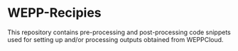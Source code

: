 # WEPP-Recipies

This repository contains pre-processing and post-processing code snippets used for setting up and/or processing outputs obtained from WEPPCloud. 
